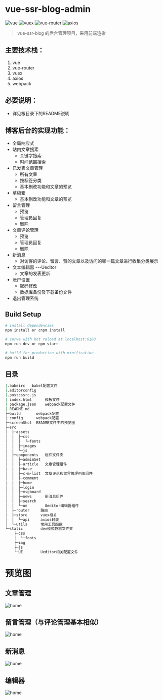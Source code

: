 # vue-ssr-blog-admin
![vue](https://img.shields.io/badge/vue-2.5.2-brightgreen.svg)
![vuex](https://img.shields.io/badge/vuex-3.0.1-green.svg)
![vue-router](https://img.shields.io/badge/vue--router-3.0.1-yellowgreen.svg)
![axios](https://img.shields.io/badge/axios-0.17.1-blue.svg)
> vue-ssr-blog 的后台管理项目，采用前端渲染
## 主要技术栈：
1. vue
2. vue-router
3. vuex
4. axios
5. webpack
## 必要说明：
- 详见根目录下的README说明
## 博客后台的实现功能：
- 全局响应式
- 站内文章搜索
  - 关键字搜索
  - 时间范围搜索
- 已发表文章管理
  - 所有文章
  - 按标签分类
  - 基本删改功能和文章的预览
- 草稿箱
  - 基本删改功能和文章的预览
- 留言管理
  - 预览
  - 管理员回复
  - 删除
- 文章评论管理
  - 预览
  - 管理员回复
  - 删除
- 新消息
  - 对访客的评论、留言、赞的文章以及访问的哪一篇文章进行收集分类展示
- 文本编辑器 ---Ueditor
  - 文章的发表更新
- 账户设置
  - 密码修改
  - 数据库备份及下载备份文件
- 退出管理系统
## Build Setup

``` bash
# install dependencies
npm install or cnpm install

# serve with hot reload at localhost:6180
npm run dev or npm start

# build for production with minification
npm run build
```
## 目录
```bash
|.babeirc   babel配置文件
|.editorconfig 
|.postcssrc.js
| index.html      模板文件
| package.json    webpack配置文件
| README.md
├─build       webpack配置
├─config      webpack配置
├─screenShot  README文件中的预览图
├─src
│  ├─assets
│  │  ├─css
│  │  │  └─fonts
│  │  ├─images
│  │  └─js
│  ├─components   组件文件夹
│  │  ├─adminSet
│  │  ├─article   文章管理组件
│  │  ├─base
│  │  ├─c-m-list  文章评论和留言管理列表组件
│  │  ├─comment
│  │  ├─home
│  │  ├─login
│  │  ├─msgboard
│  │  ├─news      新消息组件
│  │  ├─search    
│  │  └─ue        Ueditor编辑器组件
│  ├─router     路由
│  ├─store      vuex相关
│  │  └─api     axios封装
│  └─utils      常用工具函数
└─static        dev模式静态文件夹
    ├─css
    │  └─fonts
    ├─img
    ├─js
    └─UE        Ueditor相关配置文件
```
# 预览图
## 文章管理
![home](https://github.com/justJokee/vue-ssr-blog/raw/master/admin/screenShot/article.jpg)
## 留言管理（与评论管理基本相似）
![home](https://github.com/justJokee/vue-ssr-blog/raw/master/admin/screenShot/msgboard.jpg)
## 新消息
![home](https://github.com/justJokee/vue-ssr-blog/raw/master/admin/screenShot/news.jpg)
## 编辑器
![home](https://github.com/justJokee/vue-ssr-blog/raw/master/admin/screenShot/ueditor.jpg)

